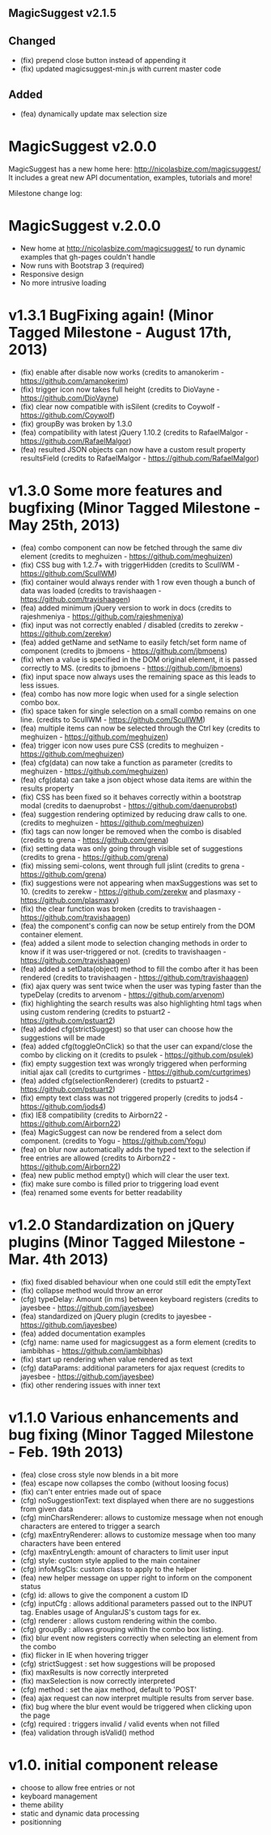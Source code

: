 MagicSuggest v2.1.5
--------------------------
## Changed
- (fix) prepend close button instead of appending it
- (fix) updated magicsuggest-min.js with current master code
## Added
- (fea) dynamically update max selection size


MagicSuggest v2.0.0
====================
MagicSuggest has a new home here: http://nicolasbize.com/magicsuggest/
It includes a great new API documentation, examples, tutorials and more!

Milestone change log:

MagicSuggest v.2.0.0
====================
- New home at http://nicolasbize.com/magicsuggest/ to run dynamic examples that gh-pages couldn't handle
- Now runs with Bootstrap 3 (required)
- Responsive design
- No more intrusive loading

v1.3.1 BugFixing again! (Minor Tagged Milestone - August 17th, 2013)
====================================================================
- (fix) enable after disable now works (credits to amanokerim - https://github.com/amanokerim)
- (fix) trigger icon now takes full height (credits to DioVayne - https://github.com/DioVayne)
- (fix) clear now compatible with isSilent (credits to Coywolf - https://github.com/Coywolf)
- (fix) groupBy was broken by 1.3.0
- (fea) compatibility with latest jQuery 1.10.2 (credits to RafaelMalgor - https://github.com/RafaelMalgor)
- (fea) resulted JSON objects can now have a custom result property resultsField (credits to RafaelMalgor - https://github.com/RafaelMalgor)

v1.3.0 Some more features and bugfixing (Minor Tagged Milestone - May 25th, 2013)
=================================================================================
- (fea) combo component can now be fetched through the same div element (credits to meghuizen - https://github.com/meghuizen)
- (fix) CSS bug with 1.2.7+ with triggerHidden (credits to ScullWM - https://github.com/ScullWM)
- (fix) container would always render with 1 row even though a bunch of data was loaded (credits to travishaagen - https://github.com/travishaagen)
- (fea) added minimum jQuery version to work in docs (credits to rajeshmeniya - https://github.com/rajeshmeniya)
- (fix) input was not correctly enabled / disabled (credits to zerekw - https://github.com/zerekw)
- (fea) added getName and setName to easily fetch/set form name of component (credits to jbmoens - https://github.com/jbmoens)
- (fix) when a value is specified in the DOM original element, it is passed correctly to MS. (credits to jbmoens - https://github.com/jbmoens)
- (fix) input space now always uses the remaining space as this leads to less issues.
- (fea) combo has now more logic when used for a single selection combo box.
- (fix) space taken for single selection on a small combo remains on one line. (credits to ScullWM - https://github.com/ScullWM)
- (fea) multiple items can now be selected through the Ctrl key (credits to meghuizen - https://github.com/meghuizen)
- (fea) trigger icon now uses pure CSS (credits to meghuizen - https://github.com/meghuizen)
- (fea) cfg(data) can now take a function as parameter (credits to meghuizen - https://github.com/meghuizen)
- (fea) cfg(data) can take a json object whose data items are within the results property
- (fix) CSS has been fixed so it behaves correctly within a bootstrap modal (credits to daenuprobst - https://github.com/daenuprobst)
- (fea) suggestion rendering optimized by reducing draw calls to one. (credits to meghuizen - https://github.com/meghuizen)
- (fix) tags can now longer be removed when the combo is disabled (credits to grena - https://github.com/grena)
- (fix) setting data was only going through visible set of suggestions (credits to grena - https://github.com/grena)
- (fix) missing semi-colons, went through full jslint (credits to grena - https://github.com/grena)
- (fix) suggestions were not appearing when maxSuggestions was set to 10. (credits to zerekw - https://github.com/zerekw and plasmaxy - https://github.com/plasmaxy)
- (fix) the clear function was broken (credits to travishaagen - https://github.com/travishaagen)
- (fea) the component's config can now be setup entirely from the DOM container element.
- (fea) added a silent mode to selection changing methods in order to know if it was user-triggered or not. (credits to travishaagen - https://github.com/travishaagen)
- (fea) added a setData(object) method to fill the combo after it has been rendered (credits to travishaagen - https://github.com/travishaagen)
- (fix) ajax query was sent twice when the user was typing faster than the typeDelay (credits to arvenom - https://github.com/arvenom)
- (fix) highlighting the search results was also highlighting html tags when using custom rendering (credits to pstuart2 - https://github.com/pstuart2)
- (fea) added cfg(strictSuggest) so that user can choose how the suggestions will be made
- (fea) added cfg(toggleOnClick) so that the user can expand/close the combo by clicking on it (credits to psulek - https://github.com/psulek)
- (fix) empty suggestion text was wrongly triggered when performing initial ajax call (credits to curtgrimes - https://github.com/curtgrimes)
- (fea) added cfg(selectionRenderer) (credits to pstuart2 - https://github.com/pstuart2)
- (fix) empty text class was not triggered properly (credits to jods4 - https://github.com/jods4)
- (fix) IE8 compatibility (credits to Airborn22 - https://github.com/Airborn22)
- (fea) MagicSuggest can now be rendered from a select dom component. (credits to Yogu - https://github.com/Yogu)
- (fea) on blur now automatically adds the typed text to the selection if free entries are allowed (credits to Airborn22 - https://github.com/Airborn22)
- (fea) new public method empty() which will clear the user text.
- (fix) make sure combo is filled prior to triggering load event
- (fea) renamed some events for better readability

v1.2.0 Standardization on jQuery plugins (Minor Tagged Milestone - Mar. 4th 2013)
=================================================================================
- (fix) fixed disabled behaviour when one could still edit the emptyText
- (fix) collapse method would throw an error
- (cfg) typeDelay: Amount (in ms) between keyboard registers (credits to jayesbee - https://github.com/jayesbee)
- (fea) standardized on jQuery plugin (credits to jayesbee - https://github.com/jayesbee)
- (fea) added documentation examples
- (cfg) name: name used for magicsuggest as a form element (credits to iambibhas - https://github.com/iambibhas)
- (fix) start up rendering when value rendered as text
- (cfg) dataParams: additional parameters for ajax request (credits to jayesbee - https://github.com/jayesbee)
- (fix) other rendering issues with inner text

v1.1.0 Various enhancements and bug fixing (Minor Tagged Milestone - Feb. 19th 2013)
====================================================================================
- (fea) close cross style now blends in a bit more
- (fea) escape now collapses the combo (without loosing focus)
- (fix) can't enter entries made out of space
- (cfg) noSuggestionText: text displayed when there are no suggestions from given data
- (cfg) minCharsRenderer: allows to customize message when not enough characters are entered to trigger a search
- (cfg) maxEntryRenderer: allows to customize message when too many characters have been entered
- (cfg) maxEntryLength: amount of characters to limit user input
- (cfg) style: custom style applied to the main container
- (cfg) infoMsgCls: custom class to apply to the helper
- (fea) new helper message on upper right to inform on the component status
- (cfg) id: allows to give the component a custom ID
- (cfg) inputCfg : allows additional parameters passed out to the INPUT tag. Enables usage of AngularJS's custom tags for ex.
- (cfg) renderer : allows custom rendering within the combo.
- (cfg) groupBy : allows grouping within the combo box listing.
- (fix) blur event now registers correctly when selecting an element from the combo
- (fix) flicker in IE when hovering trigger
- (cfg) strictSuggest : set how suggestions will be proposed
- (fix) maxResults is now correctly interpreted
- (fix) maxSelection is now correctly interpreted
- (cfg) method : set the ajax method, default to 'POST'
- (fea) ajax request can now interpret multiple results from server base.
- (fix) bug where the blur event would be triggered when clicking upon the page
- (cfg) required : triggers invalid / valid events when not filled
- (fea) validation through isValid() method

v1.0. initial component release
===============================
- choose to allow free entries or not
- keyboard management
- theme ability
- static and dynamic data processing
- positionning
